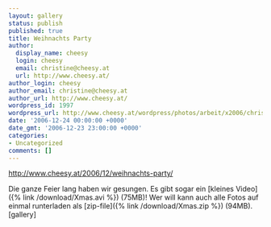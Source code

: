 ```yaml
---
layout: gallery
status: publish
published: true
title: Weihnachts Party
author:
  display_name: cheesy
  login: cheesy
  email: christine@cheesy.at
  url: http://www.cheesy.at/
author_login: cheesy
author_email: christine@cheesy.at
author_url: http://www.cheesy.at/
wordpress_id: 1997
wordpress_url: http://www.cheesy.at/wordpress/photos/arbeit/x2006/christmas-party/
date: '2006-12-24 00:00:00 +0000'
date_gmt: '2006-12-23 23:00:00 +0000'
categories:
- Uncategorized
comments: []
---
```

http://www.cheesy.at/2006/12/weihnachts-party/
<!--:de-->Die ganze Feier lang haben wir gesungen. Es gibt sogar ein [kleines Video]({% link /download/Xmas.avi %}) (75MB)! Wer will kann auch alle Fotos auf einmal runterladen als [zip-file]({% link /download/Xmas.zip %}) (94MB). [gallery]
